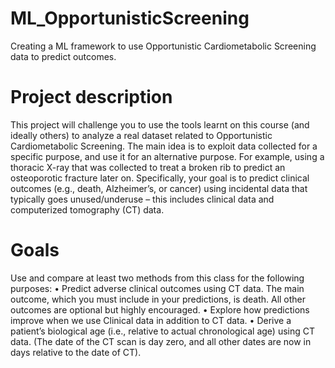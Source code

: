 # ML_OpportunisticScreening
Creating a ML framework to use Opportunistic Cardiometabolic Screening data to predict outcomes.

# Project description
This project will challenge you to use the tools learnt on this course (and ideally others) to analyze a real dataset related to Opportunistic Cardiometabolic Screening. The main idea is to exploit data collected for a specific purpose, and use it for an alternative purpose. For example, using a thoracic X-ray that was collected to treat a broken rib to predict an osteoporotic fracture later on. Specifically, your goal is to predict clinical outcomes (e.g., death, Alzheimer’s, or cancer) using incidental data that typically goes unused/underuse – this includes clinical data and computerized tomography (CT) data.

# Goals
Use and compare at least two methods from this class for the following purposes:
• Predict adverse clinical outcomes using CT data. The main outcome, which you must include in your
predictions, is death. All other outcomes are optional but highly encouraged.
• Explore how predictions improve when we use Clinical data in addition to CT data.
• Derive a patient’s biological age (i.e., relative to actual chronological age) using CT data. (The date of the CT scan is day zero, and all other dates are now in days relative to the date of CT).
